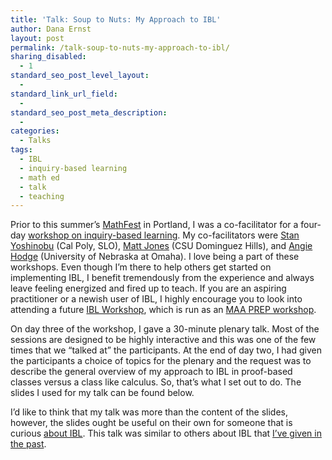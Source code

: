 ```yaml
---
title: 'Talk: Soup to Nuts: My Approach to IBL'
author: Dana Ernst
layout: post
permalink: /talk-soup-to-nuts-my-approach-to-ibl/
sharing_disabled:
  - 1
standard_seo_post_level_layout:
  - 
standard_link_url_field:
  - 
standard_seo_post_meta_description:
  - 
categories:
  - Talks
tags:
  - IBL
  - inquiry-based learning
  - math ed
  - talk
  - teaching
---
```

<div class="kcite-section" kcite-section-id="1242">
  <p>
    Prior to this summer&#8217;s <a href="http://www.maa.org/meetings/mathfest">MathFest</a> in Portland, I was a co-facilitator for a four-day <a href="http://iblworkshop.org/home.html">workshop on inquiry-based learning</a>. My co-facilitators were <a href="http://www.stanyoshinobu.com">Stan Yoshinobu</a> (Cal Poly, SLO), <a href="http://www.csudh.edu/math/mjones/">Matt Jones</a> (CSU Dominguez Hills), and <a href="http://www.unomaha.edu/math/people/hodge/">Angie Hodge</a> (University of Nebraska at Omaha). I love being a part of these workshops. Even though I&#8217;m there to help others get started on implementing IBL, I benefit tremendously from the experience and always leave feeling energized and fired up to teach. If you are an aspiring practitioner or a newish user of IBL, I highly encourage you to look into attending a future <a href="http://iblworkshop.org/home.html">IBL Workshop</a>, which is run as an <a href="http://www.maa.org/programs/faculty-and-departments/prep-workshops">MAA PREP workshop</a>.
  </p>
  
  <p>
    On day three of the workshop, I gave a 30-minute plenary talk. Most of the sessions are designed to be highly interactive and this was one of the few times that we &#8220;talked at&#8221; the participants. At the end of day two, I had given the participants a choice of topics for the plenary and the request was to describe the general overview of my approach to IBL in proof-based classes versus a class like calculus. So, that&#8217;s what I set out to do. The slides I used for my talk can be found below.
  </p>
  
  <div>
  </div>
  
  <p>
    I&#8217;d like to think that my talk was more than the content of the slides, however, the slides ought be useful on their own for someone that is curious <a href="http://maamathedmatters.blogspot.com/2013/05/what-heck-is-ibl.html">about IBL</a>. This talk was similar to others about IBL that <a href="http://danaernst.com/?s=inquiry-based+learning+talk">I&#8217;ve given in the past</a>.
  </p>
  
  <!-- kcite active, but no citations found -->
</div>

<!-- kcite-section 1242 -->